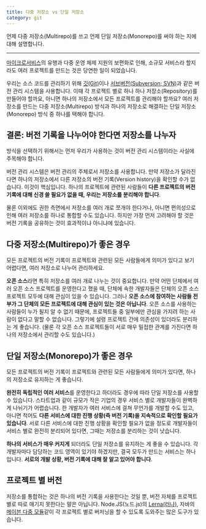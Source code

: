 ```yaml
---
title: 다중 저장소 vs 단일 저장소
category: git
---
```


언제 다중 저장소(Multirepo)를 쓰고 언제 단일 저장소(Monorepo)를 써야 하는 지에 대해 설명합니다.

---

[마이크로서비스](https://en.wikipedia.org/wiki/Microservices)의 유행과 다중 운영 체제 지원의 보편화로 인해, 소규모 서비스라 할지라도 여러 프로젝트를 만드는 것은 당연한 일이 되었습니다.

우리는 소스 코드를 관리하기 위해 [깃(Git)](https://git-scm.com/)이나 [서브버전(Subversion; SVN)](https://subversion.apache.org/)과 같은 버전 관리 시스템을 사용합니다. 이때 각 프로젝트 별로 하나 하나 저장소(Repository)를 만들어야 할까요, 아니면 하나의 저장소에서 모든 프로젝트를 관리해야 할까요? 여러 저장소를 만드는 다중 저장소(Multirepo) 방식과 하나의 저장소로 해결하는 단일 저장소(Monorepo) 방식 중 하나를 택해야 합니다.

## 결론: 버전 기록을 나누어야 한다면 저장소를 나누자

방식을 선택하기 위해서는 먼저 우리가 사용하는 것이 버전 관리 시스템이라는 사실에 주목해야 합니다.

버전 관리 시스템은 버전 관리의 주체로서 저장소를 사용합니다. 만약 저장소가 달라진다면 하나의 저장소에서 다른 저장소의 버전 기록(Version history)을 확인할 수가 없습니다. 이것이 핵심입니다. 하나의 프로젝트에 관련된 사람들이 **다른 프로젝트의 버전 기록에 대해 신경 쓸 필요가 없을 때, 우리는 저장소를 분리해야 합니다**.

물론 이외에도 권한 측면에서 저장소를 여러 개로 쪼개야 한다거나, 아니면 편의성으로 인해 여러 저장소를 하나로 통합할 수도 있습니다. 하지만 가장 먼저 고려해야 할 것은 버전 기록을 공유하는 것이 효과적이냐 아니냐에 있습니다.

## 다중 저장소(Multirepo)가 좋은 경우

모든 프로젝트의 버전 기록이 프로젝트와 관련된 모든 사람들에게 의미가 있다고 보기 어렵다면, 여러 저장소로 나누어 관리하세요.

**오픈 소스**라면 특히 저장소를 여러 개로 나누는 것이 중요합니다. 만약 어떤 단체에서 여러 오픈 소스 프로젝트를 운영한다고 했을 때, 단체에 속한 개발자들은 단체의 오픈 소스 프로젝트 모두에 대해 관심이 있을 수 있습니다. 그러나 **오픈 소스에 참여하는 사람들 전부가 그 단체의 모든 프로젝트에 대해 관심이 있는 것은 아닙니다**. 오픈 소스를 사용하는 사람들이 누가 될지 알 수 없기 때문에, 프로젝트들 중 일부에만 관심을 가지려 하는 사람이 없다고 말할 수 없습니다. 그렇기에 설령 프로젝트 간에 의존성이 있더라도 분리하는 게 좋습니다. (물론 각 오픈 소스 프로젝트들이 서로 매우 밀접한 관계를 가진다면 하나의 저장소에서 관리할 수도 있습니다.)

## 단일 저장소(Monorepo)가 좋은 경우

모든 프로젝트의 버전 기록이 프로젝트와 관련된 모든 사람들에게 의미가 있다면, 하나의 저장소로 유지하는 게 좋습니다.

**완전히 독립적인 여러 서비스**를 운영한다고 하더라도 경우에 따라 단일 저장소를 사용할 수 있습니다. 스타트업과 같이 규모가 작은 기업의 경우 서비스 별로 개발자들이 완벽하게 나뉘기가 어렵습니다. 한 개발자가 여러 서비스에 걸쳐 무언가를 개발할 수도 있고, 아니면 적어도 **다른 서비스에 대한 진행 상황(즉 버전 기록)을 지속적으로 확인할 필요가 있습니다**. 서로 다른 서비스에 대한 진행 상황을 확인할 필요가 없을 정도로 개발자들이 서비스 별로 완전히 분리되어 있다면, 그때는 저장소를 분리하는 것이 낫습니다.

**하나의 서비스가 매우 커지게** 되더라도 단일 저장소를 유지하는 게 좋을 수 있습니다. 각 개발자마다 담당하는 코드 영역이 있기야 하겠지만, 결국 모두가 만드는 서비스는 하나입니다. **서로의 개발 상황, 버전 기록에 대해 잘 알고 있어야 합니다**.

## 프로젝트 별 버전

저장소를 통합하는 것은 하나의 버전 기록을 사용한다는 것일 뿐, 버전 자체를 프로젝트 별로 따로 매기지 못한다는 말은 아닙니다. Node.JS(노드.js)의 [Lerna(러나)](https://lerna.js.org/), 자바의 [메이븐 다중 모듈](https://maven.apache.org/guides/mini/guide-multiple-modules.html)같이 각 프로젝트 별로 버저닝을 할 수 있도록 도와주는 많은 도구가 있습니다.

